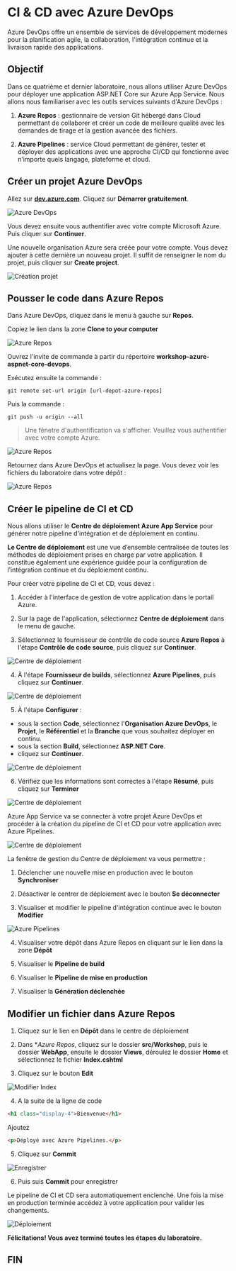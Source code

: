 # CI & CD avec Azure DevOps

Azure DevOps offre un ensemble de services de développement modernes pour la planification agile, la collaboration, l'intégration continue et la livraison rapide des applications.

##  Objectif

Dans ce quatrième et dernier laboratoire, nous allons utiliser Azure DevOps pour déployer une application ASP.NET Core sur Azure App Service. Nous allons nous familiariser avec les outils services suivants d'Azure DevOps :

1. **Azure Repos** : gestionnaire de version Git hébergé dans Cloud permettant de collaborer et créer un code de meilleure qualité avec les demandes de tirage et la gestion avancée des fichiers.

2. **Azure Pipelines** : service Cloud permettant de générer, tester et déployer des applications avec une approche CI/CD qui fonctionne avec n’importe quels langage, plateforme et cloud. 

## Créer un projet Azure DevOps

Allez sur **<a href="http://dev.azure.com/">dev.azure.com</a>**.  Cliquez sur **Démarrer gratuitement**.
  
![Azure DevOps](./media/azure-devops.PNG)

Vous devez ensuite vous authentifier avec votre compte Microsoft Azure. Puis cliquer sur **Continuer**.

Une nouvelle organisation Azure sera créée pour votre compte. Vous devez ajouter à cette dernière un nouveau projet. Il suffit de renseigner le nom du projet, puis cliquer sur **Create project**.

![Création projet](./media/create-project.PNG)

## Pousser le code dans Azure Repos

Dans Azure DevOps, cliquez dans le menu à gauche sur **Repos**.

Copiez le lien dans la zone **Clone to your computer**

![Azure Repos](./media/azure-repos.png)

Ouvrez l'invite de commande à partir du répertoire **workshop-azure-aspnet-core-devops**.

Exécutez ensuite la commande :

```
git remote set-url origin [url-depot-azure-repos]
```

Puis la commande :

```
git push -u origin --all 
```

> Une fênetre d'authentification va s'afficher. Veuillez vous authentifier avec votre compte Azure.

![Azure Repos](./media/git-push.PNG)

Retournez dans Azure DevOps et actualisez la page. Vous devez voir les fichiers du laboratoire dans votre dépôt :

![Azure Repos](./media/azure-repos2.PNG)

## Créer le pipeline de CI et CD

Nous allons utiliser le **Centre de déploiement Azure App Service** pour générer notre pipeline d'intégration et de déploiement en continu. 

**Le Centre de déploiement** est une vue d’ensemble centralisée de toutes les méthodes de déploiement prises en charge par votre application. Il constitue également une expérience guidée pour la configuration de l’intégration continue et du déploiement continu.

Pour créer votre pipeline de CI et CD, vous devez :

1. Accéder à l'interface de gestion de votre application dans le portail Azure.

2. Sur la page de l'application, sélectionnez **Centre de déploiement** dans le menu de gauche.

3. Sélectionnez le fournisseur de contrôle de code source **Azure Repos** à l'étape **Contrôle de code source**, puis cliquez sur  **Continuer**.

![Centre de déploiement](./media/deploy-center.png)

4. À l'étape **Fournisseur de builds**, sélectionnez **Azure Pipelines**, puis cliquez sur **Continuer**.

![Centre de déploiement](./media/deploy-center2.png)

5.  À l'étape **Configurer** :

   * sous la section **Code**, sélectionnez l'**Organisation Azure DevOps**, le **Projet**, le **Référentiel** et la **Branche** que vous souhaitez déployer en continu.
   * sous la section **Build**, sélectionnez **ASP.NET Core**.
   * cliquez sur **Continuer**.

![Centre de déploiement](./media/deploy-center3.png)

6. Vérifiez que les informations sont correctes à l'étape **Résumé**, puis cliquez sur **Terminer**

![Centre de déploiement](./media/deploy-center4.png)
   
Azure App Service va se connecter à votre projet Azure DevOps et procéder à la création du pipeline de CI et CD pour votre application avec Azure Pipelines.

![Centre de déploiement](./media/deploy-center5.png)

La fenêtre de gestion du Centre de déploiement va vous permettre :

1. Déclencher une nouvelle mise en production avec le bouton **Synchroniser**

2. Désactiver le centrer de déploiement avec le bouton **Se déconnecter**

3. Visualiser et modifier le pipeline d'intégration continue avec le bouton **Modifier**

![Azure Pipelines](./media/ci.PNG)

4. Visualiser votre dépôt dans Azure Repos en cliquant sur le lien dans la zone **Dépôt**

5. Visualiser le **Pipeline de build**

6. Visualiser le **Pipeline de mise en production**

7. Visualiser la **Génération déclenchée**

## Modifier un fichier dans Azure Repos

1. Cliquez sur le lien en  **Dépôt** dans le centre de déploiement

2. Dans **Azure Repos*, cliquez sur le dossier **src/Workshop**, puis le dossier **WebApp**, ensuite le dossier **Views**, déroulez le dossier **Home** et sélectionnez le fichier **Index.cshtml**

3. Cliquez sur le bouton **Edit**

![Modifier Index](./media/edit-index.png)

4. A la suite de la ligne de code 

```html
<h1 class="display-4">Bienvenue</h1>
```

Ajoutez 

```html
<p>Déployé avec Azure Pipelines.</p>
```
5. Cliquez sur **Commit**

![Enregistrer](./media/commit.png)

6. Puis suis **Commit** pour enregistrer

Le pipeline de CI et CD sera automatiquement enclenché. Une fois la mise en production terminée accédez à votre application pour valider les changements.

![Déploiement](./media/deploy.PNG)

**Félicitations! Vous avez terminé toutes les étapes du laboratoire.**

## FIN
